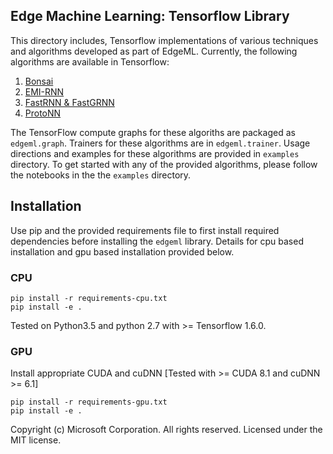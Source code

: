 ## Edge Machine Learning: Tensorflow Library 

This directory includes, Tensorflow implementations of various techniques and
algorithms developed as part of EdgeML. Currently, the following algorithms are
available in Tensorflow:

1. [Bonsai](../docs/publications/Bonsai.pdf)
2. [EMI-RNN](../docs/publications/emi-rnn-nips18.pdf)
3. [FastRNN & FastGRNN](../docs/publications/FastGRNN.pdf)
4. [ProtoNN](../docs/publications/ProtoNN.pdf)

The TensorFlow compute graphs for these algoriths are packaged as
`edgeml.graph`. Trainers for these algorithms are in `edgeml.trainer`. Usage
directions and examples for these algorithms are provided in `examples`
directory. To get started with any of the provided algorithms, please follow
the notebooks in the the `examples` directory.

## Installation

Use pip and the provided requirements file to first install required
dependencies before installing the `edgeml` library. Details for cpu based
installation and gpu based installation provided below.

### CPU

``` 
pip install -r requirements-cpu.txt
pip install -e .
```

Tested on Python3.5 and python 2.7 with >= Tensorflow 1.6.0.

### GPU

Install appropriate CUDA and cuDNN [Tested with >= CUDA 8.1 and cuDNN >= 6.1]

```
pip install -r requirements-gpu.txt
pip install -e .
```

Copyright (c) Microsoft Corporation. All rights reserved.
Licensed under the MIT license.
